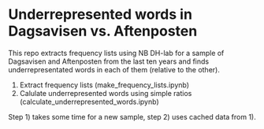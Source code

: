 # Underrepresented words in Dagsavisen vs. Aftenposten

This repo extracts frequency lists using NB DH-lab for a sample of Dagsavisen and Aftenposten from the last ten years and finds underrepresentated words in each of them (relative to the other).

1. Extract frequency lists (make_frequency_lists.ipynb)
2. Calulate underrepresented words using simple ratios (calculate_underrepresented_words.ipynb)

Step 1) takes some time for a new sample, step 2) uses cached data from 1).
